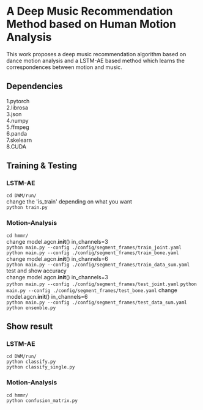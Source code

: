 # A Deep Music Recommendation Method based on Human Motion Analysis
This work proposes a deep music recommendation algorithm based on dance motion analysis and a LSTM-AE based method which learns the correspondences between motion and music.
## Dependencies
1.pytorch\
2.librosa\
3.json\
4.numpy\
5.ffmpeg\
6.panda\
7.skelearn\
8.CUDA
## Training & Testing

### LSTM-AE
`cd DWM/run/`\
change the 'is_train' depending on what you want\
`python train.py`
### Motion-Analysis
`cd hmmr/`\
change model.agcn.__init__() in_channels=3\
`python main.py --config ./config/segment_frames/train_joint.yaml`
`python main.py --config ./config/segment_frames/train_bone.yaml`
change model.agcn.__init__() in_channels=6\
`python main.py --config ./config/segment_frames/train_data_sum.yaml`\
test and show accuracy\
change model.agcn.__init__() in_channels=3\
`python main.py --config ./config/segment_frames/test_joint.yaml`
`python main.py --config ./config/segment_frames/test_bone.yaml`
change model.agcn.__init__() in_channels=6\
`python main.py --config ./config/segment_frames/test_data_sum.yaml`\
`python ensemble.py`
## Show result
### LSTM-AE
`cd DWM/run/`\
`python classify.py`\
`python classify_single.py`
### Motion-Analysis
`cd hmmr/`\
`python confusion_matrix.py`
